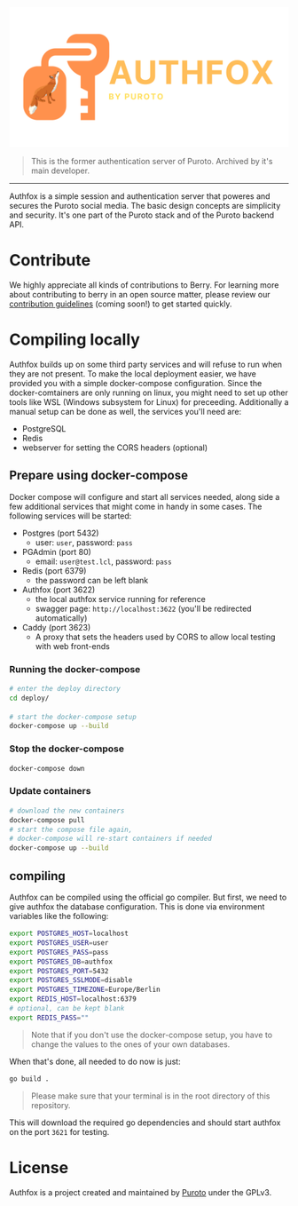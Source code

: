 ![Authfox project logo](.github/media/authfox.svg)

> This is the former authentication server of Puroto. Archived by it's main developer.

---
Authfox is a simple session and authentication server that poweres and secures the Puroto social media. The basic design concepts are simplicity and security. It's one part of the Puroto stack and of the Puroto backend API.

# Contribute
We highly appreciate all kinds of contributions to Berry. For learning more about contributing to berry in an open source matter, please review our [contribution guidelines]() (coming soon!) to get started quickly.

# Compiling locally
Authfox builds up on some third party services and will refuse to run when they are not present. To make the local deployment easier, we have provided you with a simple docker-compose configuration. Since the docker-comtainers are only running on linux, you might need to set up other tools like WSL (Windows subsystem for Linux) for preceeding. Additionally a manual setup can be done as well, the services you'll need are:
- PostgreSQL
- Redis
- webserver for setting the CORS headers (optional)

## Prepare using docker-compose
Docker compose will configure and start all services needed, along side a few additional services that might come in handy in some cases. The following services will be started:
- Postgres (port 5432)
    - user: `user`, password: `pass`
- PGAdmin (port 80)
    - email: `user@test.lcl`, password: `pass`
- Redis (port 6379)
    - the password can be left blank
- Authfox (port 3622)
    - the local authfox service running for reference
    - swagger page: `http://localhost:3622` (you'll be redirected automatically)
- Caddy (port 3623)
    - A proxy that sets the headers used by CORS to allow local testing with web front-ends

### Running the docker-compose
```bash
# enter the deploy directory
cd deploy/

# start the docker-compose setup
docker-compose up --build
```

### Stop the docker-compose
```bash
docker-compose down
```
### Update containers
```bash
# download the new containers
docker-compose pull
# start the compose file again,
# docker-compose will re-start containers if needed
docker-compose up --build
```

## compiling
Authfox can be compiled using the official go compiler. But first, we need to give authfox the database configuration. This is done via environment variables like the following:
```bash
export POSTGRES_HOST=localhost
export POSTGRES_USER=user
export POSTGRES_PASS=pass
export POSTGRES_DB=authfox
export POSTGRES_PORT=5432
export POSTGRES_SSLMODE=disable
export POSTGRES_TIMEZONE=Europe/Berlin
export REDIS_HOST=localhost:6379
# optional, can be kept blank
export REDIS_PASS=""
```
> Note that if you don't use the docker-compose setup, you have to change the values to the ones of your own databases.

When that's done, all needed to do now is just:
```bash
go build .
```
> Please make sure that your terminal is in the root directory of this repository.

This will download the required go dependencies and should start authfox on the port `3621` for testing.

# License
Authfox is a project created and maintained by [Puroto](https://puroto.net) under the GPLv3.
